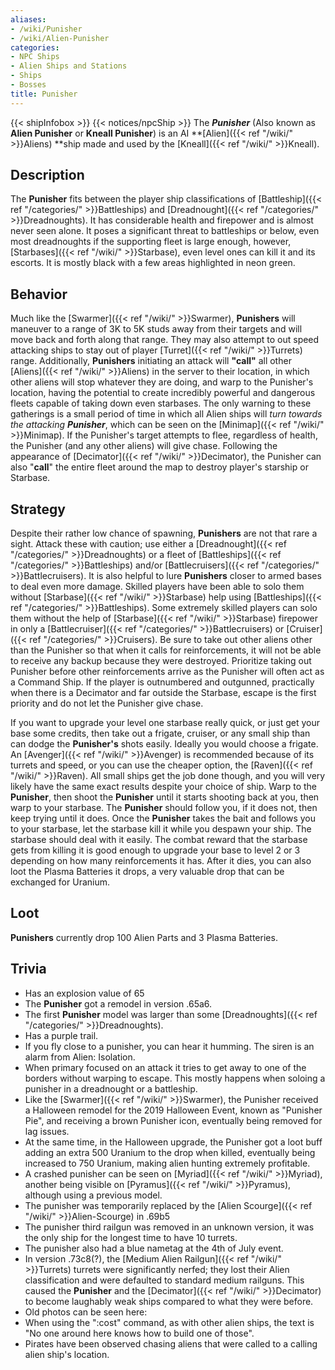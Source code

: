 ```yaml
---
aliases:
- /wiki/Punisher
- /wiki/Alien-Punisher
categories:
- NPC Ships
- Alien Ships and Stations
- Ships
- Bosses
title: Punisher
---
```


{{< shipInfobox >}} {{< notices/npcShip >}} The **_Punisher_** (Also known as **Alien Punisher** or **Kneall Punisher**) is an AI **[Alien]({{< ref "/wiki/" >}}Aliens) **ship made and used by the [Kneall]({{< ref "/wiki/" >}}Kneall).

## Description

The **Punisher** fits between the player ship classifications of [Battleship]({{< ref "/categories/" >}}Battleships) and [Dreadnought]({{< ref "/categories/" >}}Dreadnoughts). It has considerable health and firepower and is almost never seen alone. It poses a significant threat to battleships or below, even most dreadnoughts if the supporting fleet is large enough, however, [Starbases]({{< ref "/wiki/" >}}Starbase), even level ones can kill it and its escorts. It is mostly black with a few areas highlighted in neon green.

## Behavior

Much like the [Swarmer]({{< ref "/wiki/" >}}Swarmer), **Punishers** will maneuver to a range of 3K to 5K studs away from their targets and will move back and forth along that range. They may also attempt to out speed attacking ships to stay out of player [Turret]({{< ref "/wiki/" >}}Turrets) range. Additionally, **Punishers** initiating an attack will **"call"** all other [Aliens]({{< ref "/wiki/" >}}Aliens) in the server to their location, in which other aliens will stop whatever they are doing, and warp to the Punisher's location, having the potential to create incredibly powerful and dangerous fleets capable of taking down even starbases. The only warning to these gatherings is a small period of time in which all Alien ships will *turn towards the attacking **Punisher***, which can be seen on the [Minimap]({{< ref "/wiki/" >}}Minimap). If the Punisher's target attempts to flee, regardless of health, the Punisher (and any other aliens) will give chase. Following the appearance of [Decimator]({{< ref "/wiki/" >}}Decimator), the Punisher can also "**call**" the entire fleet around the map to destroy player's starship or Starbase.

## Strategy

Despite their rather low chance of spawning, **Punishers** are not that rare a sight. Attack these with caution; use either a [Dreadnought]({{< ref "/categories/" >}}Dreadnoughts) or a fleet of [Battleships]({{< ref "/categories/" >}}Battleships) and/or [Battlecruisers]({{< ref "/categories/" >}}Battlecruisers). It is also helpful to lure **Punishers** closer to armed bases to deal even more damage. Skilled players have been able to solo them without [Starbase]({{< ref "/wiki/" >}}Starbase) help using [Battleships]({{< ref "/categories/" >}}Battleships). Some extremely skilled players can solo them without the help of [Starbase]({{< ref "/wiki/" >}}Starbase) firepower in only a [Battlecruiser]({{< ref "/categories/" >}}Battlecruisers) or [Cruiser]({{< ref "/categories/" >}}Cruisers). Be sure to take out other aliens other than the Punisher so that when it calls for reinforcements, it will not be able to receive any backup because they were destroyed. Prioritize taking out Punisher before other reinforcements arrive as the Punisher will often act as a Command Ship. If the player is outnumbered and outgunned, practically when there is a Decimator and far outside the Starbase, escape is the first priority and do not let the Punisher give chase.

If you want to upgrade your level one starbase really quick, or just get your base some credits, then take out a frigate, cruiser, or any small ship than can dodge the **Punisher's** shots easily. Ideally you would choose a frigate. An [Avenger]({{< ref "/wiki/" >}}Avenger) is recommended because of its turrets and speed, or you can use the cheaper option, the [Raven]({{< ref "/wiki/" >}}Raven). All small ships get the job done though, and you will very likely have the same exact results despite your choice of ship. Warp to the **Punisher**, then shoot the **Punisher** until it starts shooting back at you, then warp to your starbase. The **Punisher** should follow you, if it does not, then keep trying until it does. Once the **Punisher** takes the bait and follows you to your starbase, let the starbase kill it while you despawn your ship. The starbase should deal with it easily. The combat reward that the starbase gets from killing it is good enough to upgrade your base to level 2 or 3 depending on how many reinforcements it has. After it dies, you can also loot the Plasma Batteries it drops, a very valuable drop that can be exchanged for Uranium.

## Loot

**Punishers** currently drop 100 Alien Parts and 3 Plasma Batteries.

## Trivia

- Has an explosion value of 65
- The **Punisher** got a remodel in version .65a6.
- The first **Punisher** model was larger than some [Dreadnoughts]({{< ref "/categories/" >}}Dreadnoughts).
- Has a purple trail.
- If you fly close to a punisher, you can hear it humming. The siren is an alarm from Alien: Isolation.
- When primary focused on an attack it tries to get away to one of the borders without warping to escape. This mostly happens when soloing a punisher in a dreadnought or a battleship.
- Like the [Swarmer]({{< ref "/wiki/" >}}Swarmer), the Punisher received a Halloween remodel for the 2019 Halloween Event, known as "Punisher Pie", and receiving a brown Punisher icon, eventually being removed for lag issues.
- At the same time, in the Halloween upgrade, the Punisher got a loot buff adding an extra 500 Uranium to the drop when killed, eventually being increased to 750 Uranium, making alien hunting extremely profitable.
- A crashed punisher can be seen on [Myriad]({{< ref "/wiki/" >}}Myriad), another being visible on [Pyramus]({{< ref "/wiki/" >}}Pyramus), although using a previous model.
- The punisher was temporarily replaced by the [Alien Scourge]({{< ref "/wiki/" >}}Alien-Scourge) in .69b5
- The punisher third railgun was removed in an unknown version, it was the only ship for the longest time to have 10 turrets.
- The punisher also had a blue nametag at the 4th of July event.
- In version .73c8(?), the [Medium Alien Railgun]({{< ref "/wiki/" >}}Turrets) turrets were significantly nerfed; they lost their Alien classification and were defaulted to standard medium railguns. This caused the **Punisher** and the [Decimator]({{< ref "/wiki/" >}}Decimator) to become laughably weak ships compared to what they were before.
- Old photos can be seen here:
- When using the ":cost" command, as with other alien ships, the text is "No one around here knows how to build one of those".
- Pirates have been observed chasing aliens that were called to a calling alien ship's location.